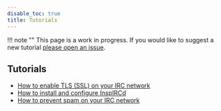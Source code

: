 ```yaml
---
disable_toc: true
title: Tutorials
---
```


!!! note ""
    This page is a work in progress. If you would like to suggest a new tutorial [please open an issue](https://github.com/inspircd/docs/issues/new).

## Tutorials

- [How to enable TLS (SSL) on your IRC network](/tutorials/enable-tls)
- [How to install and configure InspIRCd](/4/installation)
- [How to prevent spam on your IRC network](/tutorials/prevent-spam)
